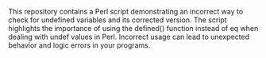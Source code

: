 This repository contains a Perl script demonstrating an incorrect way to check for undefined variables and its corrected version. The script highlights the importance of using the defined() function instead of eq when dealing with undef values in Perl.  Incorrect usage can lead to unexpected behavior and logic errors in your programs.